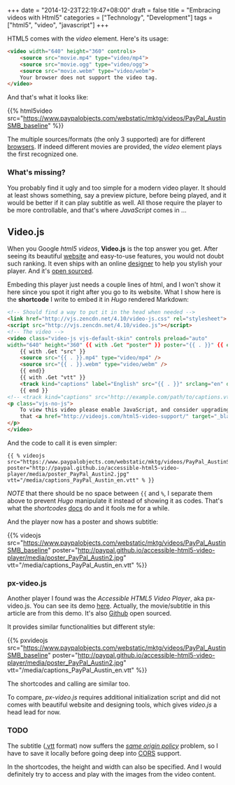 +++
date = "2014-12-23T22:19:47+08:00"
draft = false
title = "Embracing videos with Html5"
categories = ["Technology", "Development"]
tags = ["html5", "video", "javascript"]
+++

HTML5 comes with the *video* element. Here's its usage:

```html
<video width="640" height="360" controls>
  	<source src="movie.mp4" type="video/mp4">
  	<source src="movie.ogg" type="video/ogg">
  	<source src="movie.webm" type="video/webm">
	Your browser does not support the video tag.
</video>
```

And that's what it looks like:

{{% html5video src="https://www.paypalobjects.com/webstatic/mktg/videos/PayPal_AustinSMB_baseline" %}}

The multiple sources/formats (the only 3 supported) are for different [browsers](http://www.w3schools.com/html/html5_video.asp). If indeed different movies are provided, the *video* element plays the first recognized one.

### What's missing?

You probably find it ugly and too simple for a modern video player. It should at least shows something, say a preview picture, before being played, and it would be better if it can play subtitle as well. All those require the player to be more controllable, and that's where *JavaScript* comes in ... 

## Video.js

When you Google *html5 videos*, **Video.js** is the top answer you get. After seeing its beautiful [website](http://www.videojs.com/) and easy-to-use features, you would not doubt such ranking. It even ships with an online [designer](http://designer.videojs.com/) to help you stylish your player. And it's [open sourced](https://github.com/videojs/video.js).

Embeding this player just needs a couple lines of html, and I won't show it here since you spot it right after you go to its website. What I show here is the **shortcode** I write to embed it in *Hugo* rendered Markdown:

```html
<!-- Should find a way to put it in the head when needed -->
<link href="http://vjs.zencdn.net/4.10/video-js.css" rel="stylesheet">
<script src="http://vjs.zencdn.net/4.10/video.js"></script>
<!-- The video -->
<video class="video-js vjs-default-skin" controls preload="auto"
width="640" height="360" {{ with .Get "poster" }} poster="{{ . }}" {{ end }} data-setup='{}'>
	{{ with .Get "src" }}
	<source src="{{ . }}.mp4" type="video/mp4" />
	<source src="{{ . }}.webm" type="video/webm" />
	{{ end}}
	{{ with .Get "vtt" }}
	<track kind="captions" label="English" src="{{ . }}" srclang="en" default />
	{{ end }}
<!-- <track kind="captions" src="http://example.com/path/to/captions.vtt" srclang="en" label="English" default> -->
<p class="vjs-no-js">
	To view this video please enable JavaScript, and consider upgrading to a web browser
	that <a href="http://videojs.com/html5-video-support/" target="_blank">supports HTML5 video</a>
</p>
</video>
```

And the code to call it is even simpler:
```
{{ % videojs src="https://www.paypalobjects.com/webstatic/mktg/videos/PayPal_AustinSMB_baseline" poster="http://paypal.github.io/accessible-html5-video-player/media/poster_PayPal_Austin2.jpg" vtt="/media/captions_PayPal_Austin_en.vtt" % }}
```
*NOTE* that there should be no space between `{{` and `%`, I separate them above to prevent *Hugo* manipulate it instead of showing it as codes. That's what the *shortcodes* [docs](http://gohugo.io/extras/shortcodes/) do and it fools me for a while.

And the player now has a poster and shows subtitle:

{{% videojs src="https://www.paypalobjects.com/webstatic/mktg/videos/PayPal_AustinSMB_baseline" poster="http://paypal.github.io/accessible-html5-video-player/media/poster_PayPal_Austin2.jpg" vtt="/media/captions_PayPal_Austin_en.vtt" %}}

### px-video.js

Another player I found was the *Accessible HTML5 Video Player*, aka px-video.js. You can see its demo [here](http://paypal.github.io/accessible-html5-video-player/). Actually, the movie/subtitle in this article are from this demo. It's also [Github](https://github.com/paypal/accessible-html5-video-player) open sourced. 

It provides similar functionalities but different style:

{{% pxvideojs src="https://www.paypalobjects.com/webstatic/mktg/videos/PayPal_AustinSMB_baseline" poster="http://paypal.github.io/accessible-html5-video-player/media/poster_PayPal_Austin2.jpg" vtt="/media/captions_PayPal_Austin_en.vtt" %}}

The shortcodes and calling are similar too.

To compare, *px-video.js* requires additional initialization script and did not comes with beautiful website and designing tools, which gives *video.js* a head lead for now.

### TODO

The subtitle ([.vtt](http://dev.w3.org/html5/webvtt/) format) now suffers the [*same origin policy*](http://en.wikipedia.org/wiki/Same-origin_policy) problem, so I have to save it locally before going deep into [CORS](http://enable-cors.org) support.

In the shortcodes, the height and width can also be specified. And I would definitely try to access and play with the images from the video content. 
